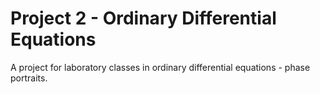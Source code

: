 # Project 2 - Ordinary Differential Equations #
A project for laboratory classes in ordinary differential equations - phase portraits.
